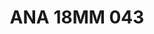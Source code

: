 ---
title: ANA 18MM 043
date: 
draft: false

# descripcion
description : Anillo de plata 925 y nácar. Modelo en blanco

materials: Plata 925

color: 

dimensions: 18mm diámetro

code: 05-29-1309

type: "Anillos"

categories: []

price: $15.490,00

price_eftvo: $13.170,00

# Images
# first image will be shown in the product page
images:
  # - image: "images/path_to_image"
  # La ubicacion de las imagenes es imagenes/Anillos/Anillos.Nácar/05-29-1309-ana-18mm-043
  - image: "./images/anillos/nácar/05-29-1309-ana-18mm-043.jpg"
---